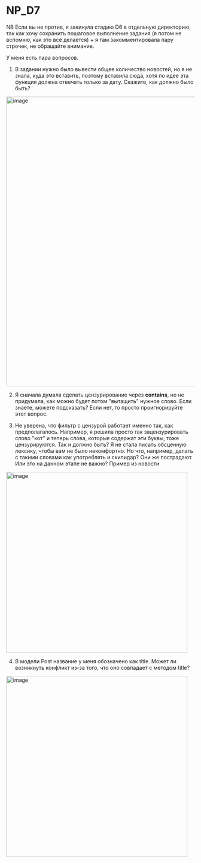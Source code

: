 # NP_D7
NB Если вы не против, я закинула стадию D6 в отдельную директорию, так как хочу сохранить пошаговое выполнение задания (я потом не вспомню, как это все делается) + я там закомментировала пару строчек, не обращайте внимание.


У меня есть пара вопросов. 

1. В задании нужно было вывести общее количество новостей, но я не знала, куда это вставить, поэтому вставила сюда, хотя по идее эта функция должна отвечать только за дату. Скажите, как должно было быть?

<img width="775" alt="image" src="https://user-images.githubusercontent.com/115484055/216842194-9d8fd277-3450-4419-afcf-d03146227a7a.png">

2. Я сначала думала сделать цензурирование через __contains__, но не придумала, как можно будет потом "вытащить" нужное слово. Если знаете, можете подсказать? Если нет, то просто проигнорируйте этот вопрос.

3. Не уверена, что фильтр с цензурой работает именно так, как предполагалось. Например, я решила просто так зацензурировать слово "кот" и теперь слова, которые содержат эти буквы, тоже цензурируются. Так и должно быть? Я не стала писать обсценную лексику, чтобы вам не было некомфортно. Но что, например, делать с такими словами как употреблять и скипидар? Они же пострадают. Или это на данном этапе не важно?
Пример из новости
<img width="484" alt="image" src="https://user-images.githubusercontent.com/115484055/216842342-fe209194-287b-46d4-898f-e3b077b07e53.png">

4. В модели Post название у меня обозначено как title. Может ли возникнуть конфликт из-за того, что оно совпадает с методом title?

<img width="484" alt="image" src="https://user-images.githubusercontent.com/115484055/216842452-2a9d3e9b-4208-461b-b63e-b2045f5cd7df.png">

